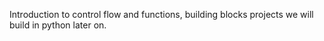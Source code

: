 Introduction to control flow and functions, building blocks projects we will build in python later on.
